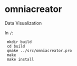 # omniacreator
Data Visualization

In `/`:

     mkdir build
     cd build
     qmake ../src/omniacreator.pro
     make
     make install
